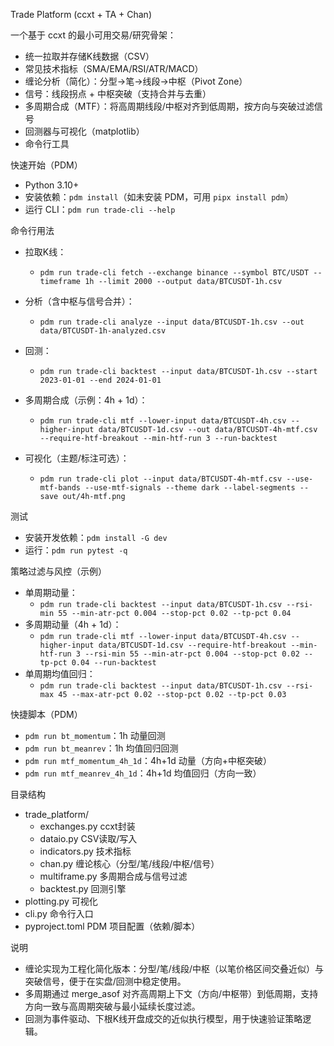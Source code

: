 Trade Platform (ccxt + TA + Chan)

一个基于 ccxt 的最小可用交易/研究骨架：
- 统一拉取并存储K线数据（CSV）
- 常见技术指标（SMA/EMA/RSI/ATR/MACD）
- 缠论分析（简化）：分型→笔→线段→中枢（Pivot Zone）
- 信号：线段拐点 + 中枢突破（支持合并与去重）
- 多周期合成（MTF）：将高周期线段/中枢对齐到低周期，按方向与突破过滤信号
- 回测器与可视化（matplotlib）
- 命令行工具

快速开始（PDM）
- Python 3.10+
- 安装依赖：`pdm install`（如未安装 PDM，可用 `pipx install pdm`）
- 运行 CLI：`pdm run trade-cli --help`

命令行用法
- 拉取K线：
  - `pdm run trade-cli fetch --exchange binance --symbol BTC/USDT --timeframe 1h --limit 2000 --output data/BTCUSDT-1h.csv`

- 分析（含中枢与信号合并）：
  - `pdm run trade-cli analyze --input data/BTCUSDT-1h.csv --out data/BTCUSDT-1h-analyzed.csv`

- 回测：
  - `pdm run trade-cli backtest --input data/BTCUSDT-1h.csv --start 2023-01-01 --end 2024-01-01`

- 多周期合成（示例：4h + 1d）：
  - `pdm run trade-cli mtf --lower-input data/BTCUSDT-4h.csv --higher-input data/BTCUSDT-1d.csv --out data/BTCUSDT-4h-mtf.csv --require-htf-breakout --min-htf-run 3 --run-backtest`

- 可视化（主题/标注可选）：
  - `pdm run trade-cli plot --input data/BTCUSDT-4h-mtf.csv --use-mtf-bands --use-mtf-signals --theme dark --label-segments --save out/4h-mtf.png`

测试
- 安装开发依赖：`pdm install -G dev`
- 运行：`pdm run pytest -q`

策略过滤与风控（示例）
- 单周期动量：
  - `pdm run trade-cli backtest --input data/BTCUSDT-1h.csv --rsi-min 55 --min-atr-pct 0.004 --stop-pct 0.02 --tp-pct 0.04`
- 多周期动量（4h + 1d）：
  - `pdm run trade-cli mtf --lower-input data/BTCUSDT-4h.csv --higher-input data/BTCUSDT-1d.csv --require-htf-breakout --min-htf-run 3 --rsi-min 55 --min-atr-pct 0.004 --stop-pct 0.02 --tp-pct 0.04 --run-backtest`
- 单周期均值回归：
  - `pdm run trade-cli backtest --input data/BTCUSDT-1h.csv --rsi-max 45 --max-atr-pct 0.02 --stop-pct 0.02 --tp-pct 0.03`

快捷脚本（PDM）
- `pdm run bt_momentum`：1h 动量回测
- `pdm run bt_meanrev`：1h 均值回归回测
- `pdm run mtf_momentum_4h_1d`：4h+1d 动量（方向+中枢突破）
- `pdm run mtf_meanrev_4h_1d`：4h+1d 均值回归（方向一致）

目录结构
- trade_platform/
  - exchanges.py       ccxt封装
  - dataio.py          CSV读取/写入
  - indicators.py      技术指标
  - chan.py            缠论核心（分型/笔/线段/中枢/信号）
  - multiframe.py      多周期合成与信号过滤
  - backtest.py        回测引擎
 - plotting.py        可视化
  - cli.py             命令行入口
  - pyproject.toml     PDM 项目配置（依赖/脚本）

说明
- 缠论实现为工程化简化版本：分型/笔/线段/中枢（以笔价格区间交叠近似）与突破信号，便于在实盘/回测中稳定使用。
- 多周期通过 merge_asof 对齐高周期上下文（方向/中枢带）到低周期，支持方向一致与高周期突破与最小延续长度过滤。
- 回测为事件驱动、下根K线开盘成交的近似执行模型，用于快速验证策略逻辑。
